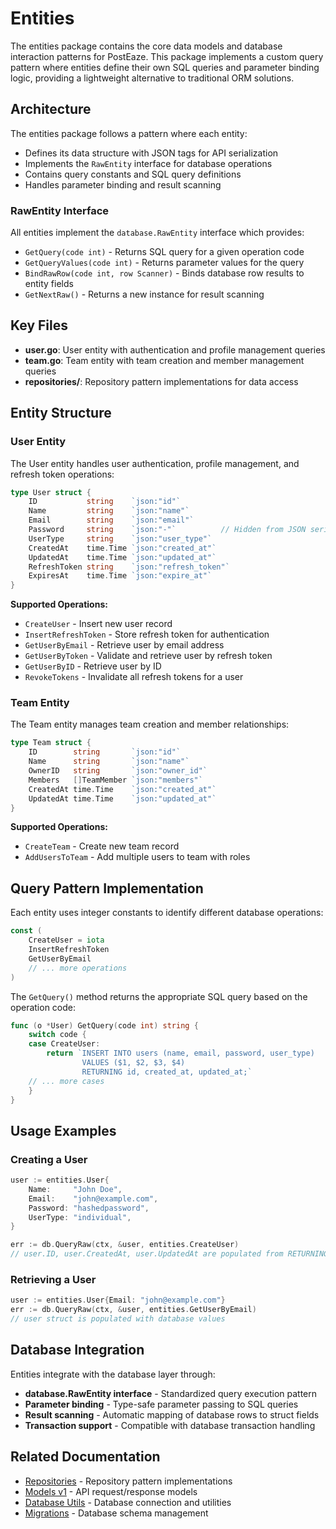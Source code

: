 # Entities

The entities package contains the core data models and database interaction patterns for PostEaze. This package implements a custom query pattern where entities define their own SQL queries and parameter binding logic, providing a lightweight alternative to traditional ORM solutions.

## Architecture

The entities package follows a pattern where each entity:
- Defines its data structure with JSON tags for API serialization
- Implements the `RawEntity` interface for database operations
- Contains query constants and SQL query definitions
- Handles parameter binding and result scanning

### RawEntity Interface

All entities implement the `database.RawEntity` interface which provides:
- `GetQuery(code int)` - Returns SQL query for a given operation code
- `GetQueryValues(code int)` - Returns parameter values for the query
- `BindRawRow(code int, row Scanner)` - Binds database row results to entity fields
- `GetNextRaw()` - Returns a new instance for result scanning

## Key Files

- **user.go**: User entity with authentication and profile management queries
- **team.go**: Team entity with team creation and member management queries
- **repositories/**: Repository pattern implementations for data access

## Entity Structure

### User Entity

The User entity handles user authentication, profile management, and refresh token operations:

```go
type User struct {
    ID           string    `json:"id"`
    Name         string    `json:"name"`
    Email        string    `json:"email"`
    Password     string    `json:"-"`          // Hidden from JSON serialization
    UserType     string    `json:"user_type"`
    CreatedAt    time.Time `json:"created_at"`
    UpdatedAt    time.Time `json:"updated_at"`
    RefreshToken string    `json:"refresh_token"`
    ExpiresAt    time.Time `json:"expire_at"`
}
```

**Supported Operations:**
- `CreateUser` - Insert new user record
- `InsertRefreshToken` - Store refresh token for authentication
- `GetUserByEmail` - Retrieve user by email address
- `GetUserByToken` - Validate and retrieve user by refresh token
- `GetUserByID` - Retrieve user by ID
- `RevokeTokens` - Invalidate all refresh tokens for a user

### Team Entity

The Team entity manages team creation and member relationships:

```go
type Team struct {
    ID        string       `json:"id"`
    Name      string       `json:"name"`
    OwnerID   string       `json:"owner_id"`
    Members   []TeamMember `json:"members"`
    CreatedAt time.Time    `json:"created_at"`
    UpdatedAt time.Time    `json:"updated_at"`
}
```

**Supported Operations:**
- `CreateTeam` - Create new team record
- `AddUsersToTeam` - Add multiple users to team with roles

## Query Pattern Implementation

Each entity uses integer constants to identify different database operations:

```go
const (
    CreateUser = iota
    InsertRefreshToken
    GetUserByEmail
    // ... more operations
)
```

The `GetQuery()` method returns the appropriate SQL query based on the operation code:

```go
func (o *User) GetQuery(code int) string {
    switch code {
    case CreateUser:
        return `INSERT INTO users (name, email, password, user_type) 
                VALUES ($1, $2, $3, $4) 
                RETURNING id, created_at, updated_at;`
    // ... more cases
    }
}
```

## Usage Examples

### Creating a User

```go
user := entities.User{
    Name:     "John Doe",
    Email:    "john@example.com",
    Password: "hashedpassword",
    UserType: "individual",
}

err := db.QueryRaw(ctx, &user, entities.CreateUser)
// user.ID, user.CreatedAt, user.UpdatedAt are populated from RETURNING clause
```

### Retrieving a User

```go
user := entities.User{Email: "john@example.com"}
err := db.QueryRaw(ctx, &user, entities.GetUserByEmail)
// user struct is populated with database values
```

## Database Integration

Entities integrate with the database layer through:
- **database.RawEntity interface** - Standardized query execution pattern
- **Parameter binding** - Type-safe parameter passing to SQL queries
- **Result scanning** - Automatic mapping of database rows to struct fields
- **Transaction support** - Compatible with database transaction handling

## Related Documentation

- [Repositories](./repositories/README.md) - Repository pattern implementations
- [Models v1](../models/v1/README.md) - API request/response models
- [Database Utils](../utils/database/README.md) - Database connection and utilities
- [Migrations](../migrations/README.md) - Database schema management